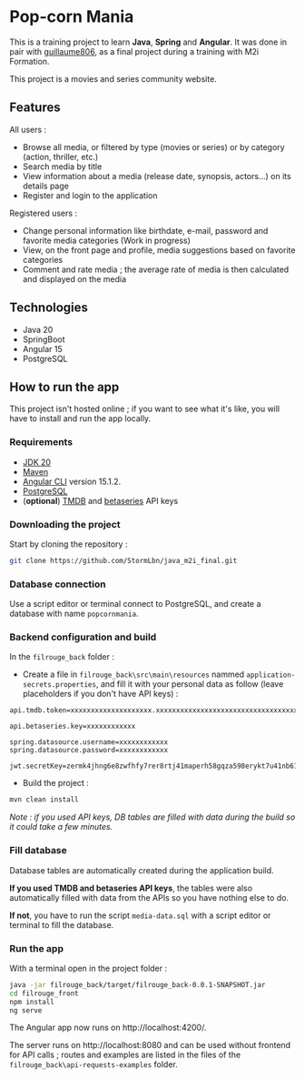 # Pop-corn Mania

This is a training project to learn **Java**, **Spring** and **Angular**. It was done in pair with [guillaume806](https://github.com/guillaume806), as a final project during a training with M2i Formation.

This project is a movies and series community website.

## Features

All users :
- Browse all media, or filtered by type (movies or series) or by category (action, thriller, etc.)
- Search media by title
- View information about a media (release date, synopsis, actors...) on its details page
- Register and login to the application

Registered users :
- Change personal information like birthdate, e-mail, password and favorite media categories (Work in progress)
- View, on the front page and profile, media suggestions based on favorite categories
- Comment and rate media ; the average rate of media is then calculated and displayed on the media

## Technologies

- Java 20
- SpringBoot
- Angular 15
- PostgreSQL

## How to run the app

This project isn't hosted online ; if you want to see what it's like, you will have to install and run the app locally.

### Requirements
- [JDK 20](https://www.oracle.com/java/technologies/javase/jdk20-archive-downloads.html)
- [Maven](https://maven.apache.org/download.cgi)
- [Angular CLI](https://github.com/angular/angular-cli) version 15.1.2.
- [PostgreSQL](https://www.enterprisedb.com/downloads/postgres-postgresql-downloads)
- (**optional**) [TMDB](https://developer.themoviedb.org/docs/getting-started) and [betaseries](https://developers.betaseries.com/docs/members-auth) API keys

### Downloading the project

Start by cloning the repository :
```bash
git clone https://github.com/StormLbn/java_m2i_final.git
```

### Database connection
Use a script editor or terminal connect to PostgreSQL, and create a database with name `popcornmania`.

### Backend configuration and build

In the `filrouge_back` folder :
- Create a file in `filrouge_back\src\main\resources` nammed `application-secrets.properties`, and fill it with your personal data as follow (leave placeholders if you don't have API keys) :

```
api.tmdb.token=xxxxxxxxxxxxxxxxxxxx.xxxxxxxxxxxxxxxxxxxxxxxxxxxxxxxxxxxxxxxxxx.xxxxxxxxxxxxxxxxx

api.betaseries.key=xxxxxxxxxxxx

spring.datasource.username=xxxxxxxxxxxx
spring.datasource.password=xxxxxxxxxxxx

jwt.secretKey=zermk4jhng6e8zwfhfy7rer8rtj41maperh58gqza598erykt7u41nb61qz87uopueryt45iuk1iym
```

- Build the project :
```bash
mvn clean install
```

*Note : if you used API keys, DB tables are filled with data during the build so it could take a few minutes.*

### Fill database

Database tables are automatically created during the application build.

**If you used TMDB and betaseries API keys**, the tables were also automatically filled with data from the APIs so you have nothing else to do.

**If not**, you have to run the script `media-data.sql` with a script editor or terminal to fill the database.

### Run the app

With a terminal open in the project folder :
```bash
java -jar filrouge_back/target/filrouge_back-0.0.1-SNAPSHOT.jar
cd filrouge_front
npm install
ng serve
```

The Angular app now runs on http://localhost:4200/.

The server runs on http://localhost:8080 and can be used without frontend for API calls ; routes and examples are listed in the files of the `filrouge_back\api-requests-examples` folder.
